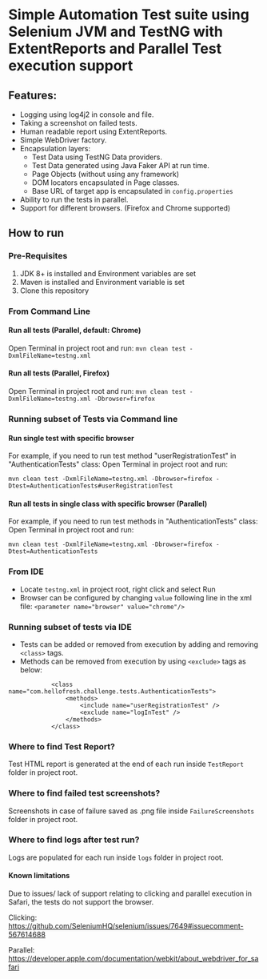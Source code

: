 # Simple Automation Test suite using Selenium JVM and TestNG with ExtentReports and Parallel Test execution support

## Features:
- Logging using log4j2 in console and file.
- Taking a screenshot on failed tests.
- Human readable report using ExtentReports.
- Simple WebDriver factory.
- Encapsulation layers:
  - Test Data using TestNG Data providers.
  - Test Data generated using Java Faker API at run time.
  - Page Objects (without using any framework)
  - DOM locators encapsulated in Page classes.
  - Base URL of target app is encapsulated in `config.properties`
- Ability to run the tests in parallel.
- Support for different browsers. (Firefox and Chrome supported)

## How to run

### Pre-Requisites
1. JDK 8+ is installed and Environment variables are set
2. Maven is installed and Environment variable is set 
3. Clone this repository

### From Command Line

#### Run all tests (Parallel, default: Chrome)
Open Terminal in project root and run:
`mvn clean test -DxmlFileName=testng.xml`
 
#### Run all tests (Parallel, Firefox)
Open Terminal in project root and run:
`mvn clean test -DxmlFileName=testng.xml -Dbrowser=firefox`

### Running subset of Tests via Command line

#### Run single test with specific browser
For example, if you need to run test method "userRegistrationTest" in "AuthenticationTests" class:
Open Terminal in project root and run:

`mvn clean test -DxmlFileName=testng.xml -Dbrowser=firefox -Dtest=AuthenticationTests#userRegistrationTest`

#### Run all tests in single class with specific browser (Parallel)
For example, if you need to run test methods in "AuthenticationTests" class:
Open Terminal in project root and run:

`mvn clean test -DxmlFileName=testng.xml -Dbrowser=firefox -Dtest=AuthenticationTests`

### From IDE
- Locate `testng.xml` in project root, right click and select Run
- Browser can be configured by changing `value` following line in the xml file:
`<parameter name="browser" value="chrome"/>`

### Running subset of tests via IDE
- Tests can be added or removed from execution by adding and removing `<class>` tags.
- Methods can be removed from execution by using `<exclude>` tags as below:

```
            <class name="com.hellofresh.challenge.tests.AuthenticationTests">
                <methods>
                    <include name="userRegistrationTest" />
                    <exclude name="logInTest" />
                </methods>
            </class>
```

### Where to find Test Report?
Test HTML report is generated at the end of each run inside `TestReport` folder in project root.

### Where to find failed test screenshots?
Screenshots in case of failure saved as .png file inside `FailureScreenshots` folder in project root.

### Where to find logs after test run?
Logs are populated for each run inside `logs` folder in project root.

#### Known limitations
Due to issues/ lack of support relating to clicking and parallel execution in Safari, the tests do not support the browser.

Clicking:
https://github.com/SeleniumHQ/selenium/issues/7649#issuecomment-567614688

Parallel:
https://developer.apple.com/documentation/webkit/about_webdriver_for_safari

